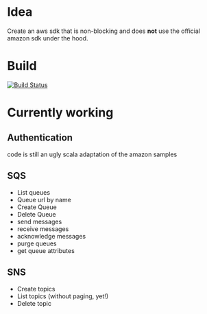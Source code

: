 # Idea

Create an aws sdk that is non-blocking and does **not** use the official amazon sdk under the hood.

# Build

[![Build Status](https://travis-ci.org/bomgar/reactive-aws.svg?branch=master)](https://travis-ci.org/bomgar/reactive-aws)

# Currently working
## Authentication 
code is still an ugly scala adaptation of the amazon samples

## SQS
* List queues
* Queue url by name
* Create Queue
* Delete Queue
* send messages
* receive messages
* acknowledge messages
* purge queues
* get queue attributes

## SNS
* Create topics
* List topics (without paging, yet!)
* Delete topic